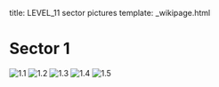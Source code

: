 title: LEVEL_11 sector pictures
template: _wikipage.html
# Sector 1
![1.1](1.1.jpg) ![1.2](1.2.jpg) ![1.3](1.3.jpg) ![1.4](1.4.jpg) ![1.5](1.5.jpg)   
